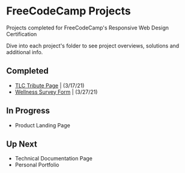 # FreeCodeCamp Projects
 Projects completed for FreeCodeCamp's Responsive Web Design Certification

 Dive into each project's folder to see project overviews, solutions and additional info.
 
 ## Completed
 - [TLC Tribute Page](https://github.com/SheGeeks/FreeCodeCamp-Projects/tree/main/Tribute%20Page) | (3/17/21)
 - [Wellness Survey Form](https://github.com/SheGeeks/FreeCodeCamp-Projects/tree/main/Survey%20Form) | (3/27/21)
 
 ## In Progress
 - Product Landing Page
 
 ## Up Next
- Technical Documentation Page
- Personal Portfolio
